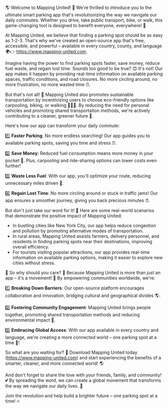 🌎 Welcome to Mapping United! 🌟 We're thrilled to introduce you to the ultimate smart parking app that's revolutionizing the way we navigate our daily commutes. Whether you drive, take public transport, bike, or walk, this game-changing tool is designed to benefit everyone, everywhere! 💪

At Mapping United, we believe that finding a parking spot should be as easy as 1-2-3. That's why we've created an open-source app that's free, accessible, and powerful – available in every country, county, and language 🌍👉 https://www.mapping-united.com.

Imagine having the power to find parking spots faster, save money, reduce fuel waste, and regain lost time. Sounds too good to be true? 😊 It's not! Our app makes it happen by providing real-time information on available parking spaces, traffic conditions, and road closures. No more circling around, no more frustration, no more wasted time ⏰.

But that's not all! 🤯 Mapping United also promotes sustainable transportation by incentivizing users to choose eco-friendly options like carpooling, biking, or walking 🚴‍♀️🚌. By reducing the need for personal vehicles and promoting shared transportation methods, we're actively contributing to a cleaner, greener future 🌿.

Here's how our app can transform your daily commute:

1️⃣ **Faster Parking**: No more endless searching! Our app guides you to available parking spots, saving you time and stress ⏰.

2️⃣ **Save Money**: Reduced fuel consumption means more money in your pocket 💸. Plus, carpooling and ride-sharing options can lower costs even further!

3️⃣ **Waste Less Fuel**: With our app, you'll optimize your route, reducing unnecessary miles driven 🚗.

4️⃣ **Regain Lost Time**: No more circling around or stuck in traffic jams! Our app ensures a smoother journey, giving you back precious minutes ⏰.

But don't just take our word for it! 🤔 Here are some real-world scenarios that demonstrate the positive impact of Mapping United:

* In bustling cities like New York City, our app helps reduce congestion and pollution by promoting alternative modes of transportation.
* In rural areas, Mapping United assists farmers, delivery personnel, and residents in finding parking spots near their destinations, improving overall efficiency.
* For tourists visiting popular attractions, our app provides real-time information on available parking options, making it easier to explore new cities without stress.

🌟 So why should you care? 🤔 Because Mapping United is more than just an app – it's a movement! 💪 By empowering communities worldwide, we're:

1️⃣ **Breaking Down Barriers**: Our open-source platform encourages collaboration and innovation, bridging cultural and geographical divides 🌎.

2️⃣ **Fostering Community Engagement**: Mapping United brings people together, promoting shared transportation methods and reducing environmental impact 💚.

3️⃣ **Embracing Global Access**: With our app available in every country and language, we're creating a more connected world – one parking spot at a time 🌟!

So what are you waiting for? 🤔 Download Mapping United today (https://www.mapping-united.com) and start experiencing the benefits of a smarter, cleaner, and more connected world! 🌎

And don't forget to share the love with your friends, family, and community! 💕 By spreading the word, we can create a global movement that transforms the way we navigate our daily lives. 🚀

Join the revolution and help build a brighter future – one parking spot at a time! 🔥